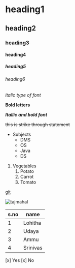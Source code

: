 # heading1
## heading2
### heading3
#### heading4
##### heading5
###### heading6

*italic type of font*

**Bold letters**

***Itallic and bold font***

~~this is strike through statement~~

* Subjects
  * DMS
  * OS
  * Java
  * DS
1. Vegetables
   1. Potato
   2. Carrot
   3. Tomato

[git](https://git-scm.com/)

![tajmahal]()

s.no|name
----|----
1|Lohitha
2|Udaya
3|Ammu
4|Srinivas

 [x] Yes
 [x] No


